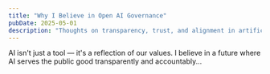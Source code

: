 ```yaml
---
title: "Why I Believe in Open AI Governance"
pubDate: 2025-05-01
description: "Thoughts on transparency, trust, and alignment in artificial intelligence."
---
```


AI isn't just a tool — it's a reflection of our values. I believe in a future where AI serves the public good transparently and accountably...
